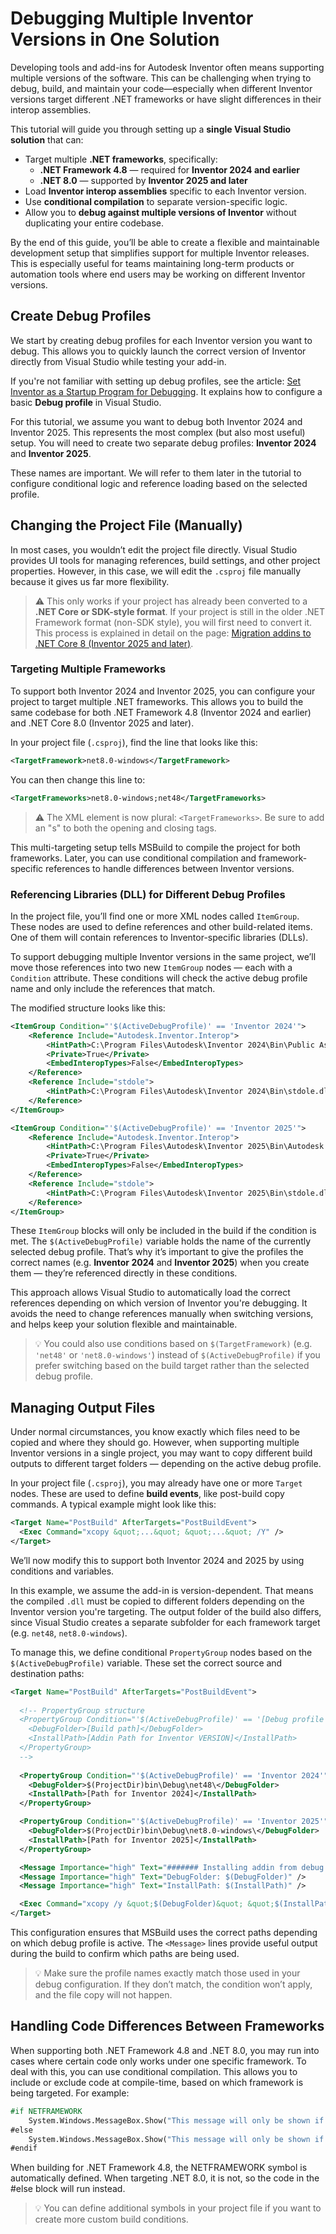 # Debugging Multiple Inventor Versions in One Solution

Developing tools and add-ins for Autodesk Inventor often means supporting multiple versions of the software. This can be challenging when trying to debug, build, and maintain your code—especially when different Inventor versions target different .NET frameworks or have slight differences in their interop assemblies.

This tutorial will guide you through setting up a **single Visual Studio solution** that can:

- Target multiple **.NET frameworks**, specifically:
  - **.NET Framework 4.8** — required for **Inventor 2024 and earlier**
  - **.NET 8.0** — supported by **Inventor 2025 and later**
- Load **Inventor interop assemblies** specific to each Inventor version.
- Use **conditional compilation** to separate version-specific logic.
- Allow you to **debug against multiple versions of Inventor** without duplicating your entire codebase.

By the end of this guide, you’ll be able to create a flexible and maintainable development setup that simplifies support for multiple Inventor releases. This is especially useful for teams maintaining long-term products or automation tools where end users may be working on different Inventor versions.

## Create Debug Profiles

We start by creating debug profiles for each Inventor version you want to debug. This allows you to quickly launch the correct version of Inventor directly from Visual Studio while testing your add-in.

If you're not familiar with setting up debug profiles, see the article: [Set Inventor as a Startup Program for Debugging](./SetupDebugApplication.md). It explains how to configure a basic **Debug profile** in Visual Studio.

For this tutorial, we assume you want to debug both Inventor 2024 and Inventor 2025. This represents the most complex (but also most useful) setup. You will need to create two separate debug profiles: **Inventor 2024** and **Inventor 2025**.

These names are important. We will refer to them later in the tutorial to configure conditional logic and reference loading based on the selected profile.





## Changing the Project File (Manually)

In most cases, you wouldn’t edit the project file directly. Visual Studio provides UI tools for managing references, build settings, and other project properties. However, in this case, we will edit the `.csproj` file manually because it gives us far more flexibility.

> ⚠️ This only works if your project has already been converted to a **.NET Core or SDK-style format**. If your project is still in the older .NET Framework format (non-SDK style), you will first need to convert it. This process is explained in detail on the page: [Migration addins to .NET Core 8 (Inventor 2025 and later)](link-to-your-conversion-page).



### Targeting Multiple Frameworks

To support both Inventor 2024 and Inventor 2025, you can configure your project to target multiple .NET frameworks. This allows you to build the same codebase for both .NET Framework 4.8 (Inventor 2024 and earlier) and .NET Core 8.0 (Inventor 2025 and later).

In your project file (`.csproj`), find the line that looks like this:
```xml
<TargetFramework>net8.0-windows</TargetFramework>
```
You can then change this line to:
```xml
<TargetFrameworks>net8.0-windows;net48</TargetFrameworks>
```
> ⚠️ The XML element is now plural: `<TargetFrameworks>`. Be sure to add an "s" to both the opening and closing tags.

This multi-targeting setup tells MSBuild to compile the project for both frameworks. Later, you can use conditional compilation and framework-specific references to handle differences between Inventor versions.

### Referencing Libraries (DLL) for Different Debug Profiles

In the project file, you’ll find one or more XML nodes called `ItemGroup`. These nodes are used to define references and other build-related items. One of them will contain references to Inventor-specific libraries (DLLs).

To support debugging multiple Inventor versions in the same project, we’ll move those references into two new `ItemGroup` nodes — each with a `Condition` attribute. These conditions will check the active debug profile name and only include the references that match.

The modified structure looks like this:
```xml
<ItemGroup Condition="'$(ActiveDebugProfile)' == 'Inventor 2024'">
    <Reference Include="Autodesk.Inventor.Interop">
        <HintPath>C:\Program Files\Autodesk\Inventor 2024\Bin\Public Assemblies\Autodesk.Inventor.Interop.dll</HintPath>
        <Private>True</Private>
        <EmbedInteropTypes>False</EmbedInteropTypes>
    </Reference>
    <Reference Include="stdole">
        <HintPath>C:\Program Files\Autodesk\Inventor 2024\Bin\stdole.dll</HintPath>
    </Reference>
</ItemGroup>

<ItemGroup Condition="'$(ActiveDebugProfile)' == 'Inventor 2025'">
    <Reference Include="Autodesk.Inventor.Interop">
        <HintPath>C:\Program Files\Autodesk\Inventor 2025\Bin\Autodesk.Inventor.Interop.dll</HintPath>
        <Private>True</Private>
        <EmbedInteropTypes>False</EmbedInteropTypes>
    </Reference>
    <Reference Include="stdole">
        <HintPath>C:\Program Files\Autodesk\Inventor 2025\Bin\stdole.dll</HintPath>
    </Reference>
</ItemGroup>
```
These `ItemGroup` blocks will only be included in the build if the condition is met. The `$(ActiveDebugProfile)` variable holds the name of the currently selected debug profile. That’s why it’s important to give the profiles the correct names (e.g. **Inventor 2024** and **Inventor 2025**) when you create them — they’re referenced directly in these conditions.

This approach allows Visual Studio to automatically load the correct references depending on which version of Inventor you're debugging. It avoids the need to change references manually when switching versions, and helps keep your solution flexible and maintainable.

> 💡 You could also use conditions based on `$(TargetFramework)` (e.g. `'net48'` or `'net8.0-windows'`) instead of `$(ActiveDebugProfile)` if you prefer switching based on the build target rather than the selected debug profile.

## Managing Output Files

Under normal circumstances, you know exactly which files need to be copied and where they should go. However, when supporting multiple Inventor versions in a single project, you may want to copy different build outputs to different target folders — depending on the active debug profile.

In your project file (`.csproj`), you may already have one or more `Target` nodes. These are used to define **build events**, like post-build copy commands. A typical example might look like this:
```xml
<Target Name="PostBuild" AfterTargets="PostBuildEvent">
  <Exec Command="xcopy &quot;...&quot; &quot;...&quot; /Y" />
</Target>
```
We’ll now modify this to support both Inventor 2024 and 2025 by using conditions and variables.

In this example, we assume the add-in is version-dependent. That means the compiled `.dll` must be copied to different folders depending on the Inventor version you're targeting. The output folder of the build also differs, since Visual Studio creates a separate subfolder for each framework target (e.g. `net48`, `net8.0-windows`).

To manage this, we define conditional `PropertyGroup` nodes based on the `$(ActiveDebugProfile)` variable. These set the correct source and destination paths:
```xml
<Target Name="PostBuild" AfterTargets="PostBuildEvent">
  
  <!-- PropertyGroup structure
  <PropertyGroup Condition="'$(ActiveDebugProfile)' == '[Debug profile name]'">
    <DebugFolder>[Build path]</DebugFolder>
    <InstallPath>[Addin Path for Inventor VERSION]</InstallPath>
  </PropertyGroup>
  -->
  
  <PropertyGroup Condition="'$(ActiveDebugProfile)' == 'Inventor 2024'">
    <DebugFolder>$(ProjectDir)bin\Debug\net48\</DebugFolder>
    <InstallPath>[Path for Inventor 2024]</InstallPath>
  </PropertyGroup>

  <PropertyGroup Condition="'$(ActiveDebugProfile)' == 'Inventor 2025'">
    <DebugFolder>$(ProjectDir)bin\Debug\net8.0-windows\</DebugFolder>
    <InstallPath>[Path for Inventor 2025]</InstallPath>
  </PropertyGroup>

  <Message Importance="high" Text="####### Installing addin from debug profile: $(ActiveDebugProfile) #######" />
  <Message Importance="high" Text="DebugFolder: $(DebugFolder)" />
  <Message Importance="high" Text="InstallPath: $(InstallPath)" />

  <Exec Command="xcopy /y &quot;$(DebugFolder)&quot; &quot;$(InstallPath)&quot;" />
</Target>
```
This configuration ensures that MSBuild uses the correct paths depending on which debug profile is active. The `<Message>` lines provide useful output during the build to confirm which paths are being used.

> 💡 Make sure the profile names exactly match those used in your debug configuration. If they don’t match, the condition won’t apply, and the file copy will not happen.

## Handling Code Differences Between Frameworks
When supporting both .NET Framework 4.8 and .NET 8.0, you may run into cases where certain code only works under one specific framework. To deal with this, you can use conditional compilation. This allows you to include or exclude code at compile-time, based on which framework is being targeted. For example:
```vb
#if NETFRAMEWORK
    System.Windows.MessageBox.Show("This message will only be shown if the target framework is .Net Framework")
#else
    System.Windows.MessageBox.Show("This message will only be shown if the target framework is .Net Core 8.0")
#endif
```
When building for .NET Framework 4.8, the NETFRAMEWORK symbol is automatically defined. When targeting .NET 8.0, it is not, so the code in the #else block will run instead.

> 💡 You can define additional symbols in your project file if you want to create more custom build conditions.























